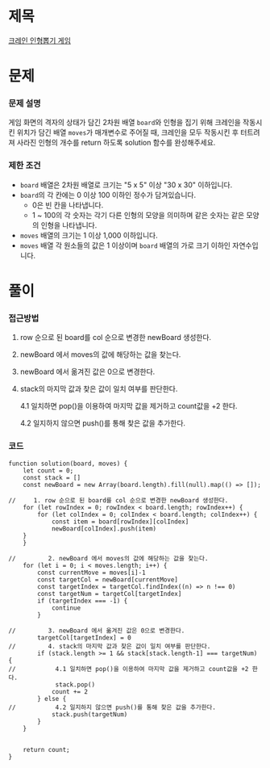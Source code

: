 # 제목

[크레인 인형뽑기 게임](https://school.programmers.co.kr/learn/courses/30/lessons/64061)

# 문제

### 문제 설명

게임 화면의 격자의 상태가 담긴 2차원 배열 `board`와 인형을 집기 위해 크레인을 작동시킨 위치가 담긴 배열 `moves`가 매개변수로 주어질 때, 크레인을 모두 작동시킨 후 터트려져 사라진 인형의 개수를 return 하도록 solution 함수를 완성해주세요.

### 제한 조건

- `board` 배열은 2차원 배열로 크기는 "5 x 5" 이상 "30 x 30" 이하입니다.
- `board`의 각 칸에는 0 이상 100 이하인 정수가 담겨있습니다.
  - 0은 빈 칸을 나타냅니다.
  - 1 ~ 100의 각 숫자는 각기 다른 인형의 모양을 의미하며 같은 숫자는 같은 모양의 인형을 나타냅니다.
- `moves` 배열의 크기는 1 이상 1,000 이하입니다.
- `moves` 배열 각 원소들의 값은 1 이상이며 `board` 배열의 가로 크기 이하인 자연수입니다.

# 풀이

### 접근방법

1. row 순으로 된 board를 col 순으로 변경한 newBoard 생성한다.
2. newBoard 에서 moves의 값에 해당하는 값을 찾는다.
3. newBoard 에서 옮겨진 값은 0으로 변경한다.
4. stack의 마지막 값과 찾은 값이 일치 여부를 판단한다.

   4.1 일치하면 pop()을 이용하여 마지막 값을 제거하고 count값을 +2 한다.

   4.2 일지하지 않으면 push()를 통해 찾은 값을 추가한다.

### 코드

```
function solution(board, moves) {
    let count = 0;
    const stack = []
    const newBoard = new Array(board.length).fill(null).map(() => []);

//     1. row 순으로 된 board를 col 순으로 변경한 newBoard 생성한다.
    for (let rowIndex = 0; rowIndex < board.length; rowIndex++) {
        for (let colIndex = 0; colIndex < board.length; colIndex++) {
            const item = board[rowIndex][colIndex]
            newBoard[colIndex].push(item)
    }
    }

//         2. newBoard 에서 moves의 값에 해당하는 값을 찾는다.
    for (let i = 0; i < moves.length; i++) {
        const currentMove = moves[i]-1
        const targetCol = newBoard[currentMove]
        const targetIndex = targetCol.findIndex((n) => n !== 0)
        const targetNum = targetCol[targetIndex]
        if (targetIndex === -1) {
            continue
        }

//         3. newBoard 에서 옮겨진 값은 0으로 변경한다.
        targetCol[targetIndex] = 0
//         4. stack의 마지막 값과 찾은 값이 일치 여부를 판단한다.
        if (stack.length >= 1 && stack[stack.length-1] === targetNum) {
//           4.1 일치하면 pop()을 이용하여 마지막 값을 제거하고 count값을 +2 한다.
             stack.pop()
            count += 2
        } else {
//           4.2 일지하지 않으면 push()를 통해 찾은 값을 추가한다.
            stack.push(targetNum)
        }
    }


    return count;
}
```
